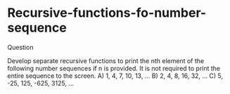 # Recursive-functions-fo-number-sequence

Question

Develop separate recursive functions to print the nth element of the following number sequences if n is provided.
It is not required to print the entire sequence to the screen.
A) 1, 4, 7, 10, 13, … 
B) 2, 4, 8, 16, 32, … 
C) 5, -25, 125, -625, 3125, …

